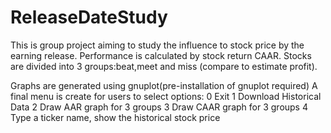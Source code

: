 # ReleaseDateStudy
This is group project aiming to study the influence to stock price by the earning release.
Performance is calculated by stock return CAAR.
Stocks are divided into 3 groups:beat,meet and miss (compare to estimate profit).

Graphs are generated using gnuplot(pre-installation of gnuplot required)
A final menu is create for users to select options:
0 Exit
1 Download Historical Data
2 Draw AAR graph for 3 groups
3 Draw CAAR graph for 3 groups
4 Type a ticker name, show the historical stock price
